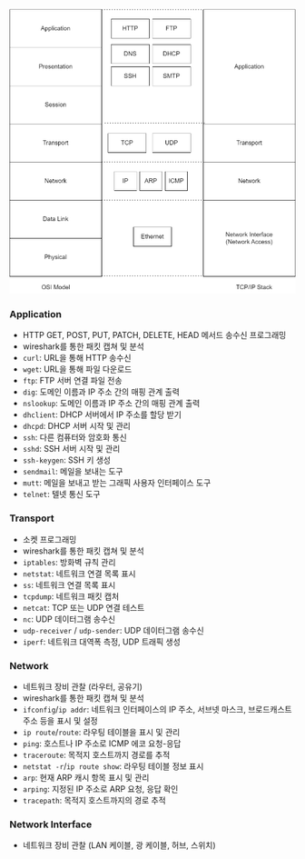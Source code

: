 ![computer network](/assets/images/net.png)

### Application
- HTTP GET, POST, PUT, PATCH, DELETE, HEAD 메서드 송수신 프로그래밍
- wireshark를 통한 패킷 캡쳐 및 분석
- `curl`: URL을 통해 HTTP 송수신
- `wget`: URL을 통해 파일 다운로드
- `ftp`: FTP 서버 연결 파일 전송
- `dig`: 도메인 이름과 IP 주소 간의 매핑 관계 출력
- `nslookup`: 도메인 이름과 IP 주소 간의 매핑 관계 출력
- `dhclient`: DHCP 서버에서 IP 주소를 할당 받기
- `dhcpd`: DHCP 서버 시작 및 관리
- `ssh`: 다른 컴퓨터와 암호화 통신
- `sshd`: SSH 서버 시작 및 관리
- `ssh-keygen`: SSH 키 생성
- `sendmail`: 메일을 보내는 도구
- `mutt`: 메일을 보내고 받는 그래픽 사용자 인터페이스 도구
- `telnet`: 텔넷 통신 도구

### Transport
- 소켓 프로그래밍
- wireshark를 통한 패킷 캡쳐 및 분석
- `iptables`: 방화벽 규칙 관리
- `netstat`: 네트워크 연결 목록 표시
- `ss`: 네트워크 연결 목록 표시
- `tcpdump`: 네트워크 패킷 캡처
- `netcat`: TCP 또는 UDP 연결 테스트
- `nc`: UDP 데이터그램 송수신
- `udp-receiver` / `udp-sender`: UDP 데이터그램 송수신 
- `iperf`: 네트워크 대역폭 측정, UDP 트래픽 생성


### Network
- 네트워크 장비 관찰 (라우터, 공유기)
- wireshark를 통한 패킷 캡쳐 및 분석
- `ifconfig`/`ip addr`: 네트워크 인터페이스의 IP 주소, 서브넷 마스크, 브로드캐스트 주소 등을 표시 및 설정
- `ip route`/`route`: 라우팅 테이블을 표시 및 관리
- `ping`: 호스트나 IP 주소로 ICMP 에코 요청-응답
- `traceroute`: 목적지 호스트까지 경로를 추적
- `netstat -r`/`ip route show`: 라우팅 테이블 정보 표시
- `arp`: 현재 ARP 캐시 항목 표시 및 관리
- `arping`: 지정된 IP 주소로 ARP 요청, 응답 확인
- `tracepath`: 목적지 호스트까지의 경로 추적

### Network Interface
- 네트워크 장비 관찰 (LAN 케이블, 광 케이블, 허브, 스위치)